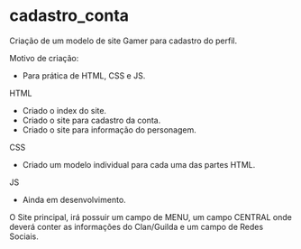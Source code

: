 # cadastro_conta

Criação de um modelo de site Gamer para cadastro do perfil.

Motivo de criação:
- Para prática de HTML, CSS e JS.


HTML
- Criado o index do site.
- Criado o site para cadastro da conta.
- Criado o site para informação do personagem.

CSS
- Criado um modelo individual para cada uma das partes HTML.

JS
- Ainda em desenvolvimento.

O Site principal, irá possuir um campo de MENU, um campo CENTRAL onde deverá conter as informações do Clan/Guilda e um campo de Redes Sociais.
